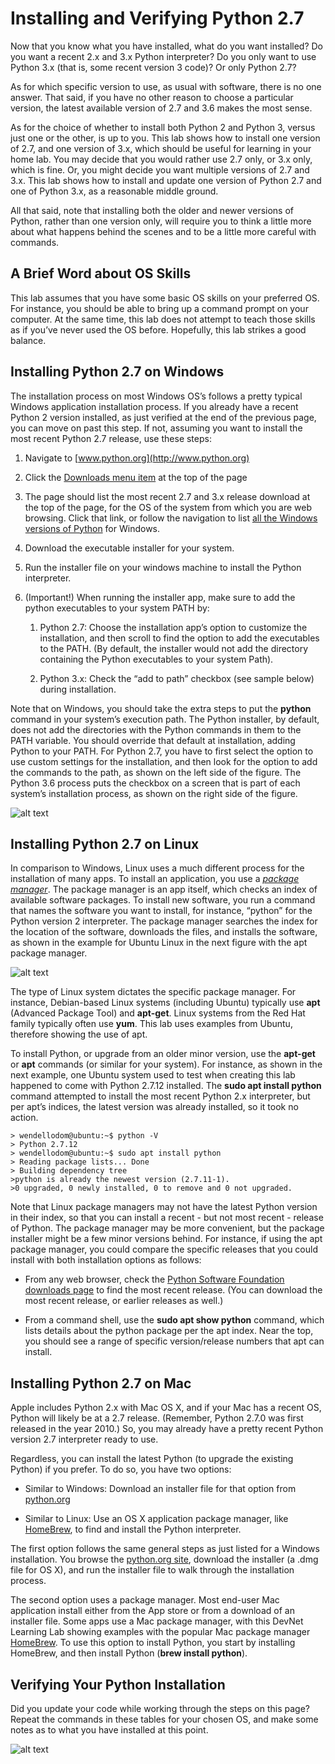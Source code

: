 # Installing and Verifying Python 2.7

Now that you know what you have installed, what do you want installed? Do you want a recent 2.x and 3.x Python interpreter? Do you only want to use Python 3.x (that is, some recent version 3 code)? Or only Python 2.7?

As for which specific version to use, as usual with software, there is no one answer. That said, if you have no other reason to choose a particular version, the latest available version of 2.7 and 3.6 makes the most sense.

As for the choice of whether to install both Python 2 and Python 3, versus just one or the other, is up to you. This lab shows how to install one version of 2.7, and one version of 3.x, which should be useful for learning in your home lab. You may decide that you would rather use 2.7 only, or 3.x only, which is fine. Or, you might decide you want multiple versions of 2.7 and 3.x. This lab shows how to install and update one version of Python 2.7 and one of Python 3.x, as a reasonable middle ground.

All that said, note that installing both the older and newer versions of Python, rather than one version only, will require you to think a little more about what happens behind the scenes and to be a little more careful with commands.

## A Brief Word about OS Skills

This lab assumes that you have some basic OS skills on your preferred OS. For instance, you should be able to bring up a command prompt on your computer. At the same time, this lab does not attempt to teach those skills as if you’ve never used the OS before. Hopefully, this lab strikes a good balance.

## Installing Python 2.7 on Windows

The installation process on most Windows OS’s follows a pretty typical Windows application installation process. If you already have a recent Python 2 version installed, as just verified at the end of the previous page, you can move on past this step. If not, assuming you want to install the most recent Python 2.7 release, use these steps:

1.  Navigate to [www.python.org](http://www.python.org)

2.  Click the [Downloads menu item](https://www.python.org/downloads/) at the top of the page

3.  The page should list the most recent 2.7 and 3.x release download at the top of the page, for the OS of the system from which you are web browsing. Click that link, or follow the navigation to list [all the Windows versions of Python](https://www.python.org/downloads/windows/) for Windows.

4.  Download the executable installer for your system.

5.  Run the installer file on your windows machine to install the Python interpreter.  

6. (Important!) When running the installer app, make sure to add the python executables to your system PATH by:

      1.  Python 2.7: Choose the installation app’s option to customize the installation, and then scroll to find the option to add the executables to the PATH. (By default, the installer would not add the directory containing the Python executables to your system Path).

      2.  Python 3.x: Check the “add to path” checkbox (see sample below) during installation.

Note that on Windows, you should take the extra steps to put the **python** command in your system’s execution path. The Python installer, by default, does not add the directories with the Python commands in them to the PATH variable. You should override that default at installation, adding Python to your PATH. For Python 2.7, you have to first select the option to use custom settings for the installation, and then look for the option to add the commands to the path, as shown on the left side of the figure. The Python 3.6 process puts the checkbox on a screen that is part of each system’s installation process, as shown on the right side of the figure.

![alt text](/posts/files/02-python-01-home-lab-python/assets/images/desktop-1-09.jpg)

## Installing Python 2.7 on Linux

In comparison to Windows, Linux uses a much different process for the installation of many apps. To install an application, you use a [*package manager*](https://www.howtogeek.com/117579/htg-explains-how-software-installation-package-managers-work-on-linux/). The package manager is an app itself, which checks an index of available software packages. To install new software, you run a command that names the software you want to install, for instance, “python” for the Python version 2 interpreter. The package manager searches the index for the location of the software, downloads the files, and installs the software, as shown in the example for Ubuntu Linux in the next figure with the apt package manager.

![alt text](/posts/files/02-python-01-home-lab-python/assets/images/desktop-1-10.png)

The type of Linux system dictates the specific package manager. For instance, Debian-based Linux systems (including Ubuntu) typically use **apt** (Advanced Package Tool) and **apt-get**. Linux systems from the Red Hat family typically often use **yum**. This lab uses examples from Ubuntu, therefore showing the use of apt.

To install Python, or upgrade from an older minor version, use the **apt-get** or **apt** commands (or similar for your system). For instance, as shown in the next example, one Ubuntu system used to test when creating this lab happened to come with Python 2.7.12 installed. The **sudo apt install python** command attempted to install the most recent Python 2.x interpreter, but per apt’s indices, the latest version was already installed, so it took no action.

```
> wendellodom@ubuntu:~$ python -V
> Python 2.7.12
> wendellodom@ubuntu:~$ sudo apt install python
> Reading package lists... Done
> Building dependency tree
>python is already the newest version (2.7.11-1).
>0 upgraded, 0 newly installed, 0 to remove and 0 not upgraded.
```

Note that Linux package managers may not have the latest Python version in their index, so that you can install a recent - but not most recent - release of Python. The package manager may be more convenient, but the package installer might be a few minor versions behind. For instance, if using the apt package manager, you could compare the specific releases that you could install with both installation options as follows:

-   From any web browser, check the [Python Software Foundation downloads page](https://www.python.org/downloads/) to find the most recent release. (You can download the most recent release, or earlier releases as well.)

-   From a command shell, use the **sudo apt show python** command, which lists details about the python package per the apt index. Near the top, you should see a range of specific version/release numbers that apt can install.

## Installing Python 2.7 on Mac

Apple includes Python 2.x with Mac OS X, and if your Mac has a recent OS, Python will likely be at a 2.7 release. (Remember, Python 2.7.0 was first released in the year 2010.) So, you may already have a pretty recent Python version 2.7 interpreter ready to use.

Regardless, you can install the latest Python (to upgrade the existing Python) if you prefer. To do so, you have two options:

-   Similar to Windows: Download an installer file for that option from [python.org](https://www.python.org)

-   Similar to Linux: Use an OS X application package manager, like [HomeBrew](https://brew.sh/), to find and install the Python interpreter.

The first option follows the same general steps as just listed for a Windows installation. You browse the [python.org site](https://www.python.org/downloads/mac-osx/), download the installer (a .dmg file for OS X), and run the installer file to walk through the installation process.

The second option uses a package manager. Most end-user Mac application install either from the App store or from a download of an installer file. Some apps use a Mac package manager, with this DevNet Learning Lab showing examples with the popular Mac package manager [HomeBrew](https://brew.sh/). To use this option to install Python, you start by installing HomeBrew, and then install Python (**brew install python**).

## Verifying Your Python Installation

Did you update your code while working through the steps on this page? Repeat the commands in these tables for your chosen OS, and make some notes as to what you have installed at this point.

![alt text](/posts/files/02-python-01-home-lab-python/assets/images/desktop-1-table-1.png)
